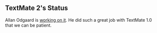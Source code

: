 TextMate 2's Status
-------------------

Allan Odgaard is [working on it](http://blog.macromates.com/2009/working-on-it/). He did such a great job with TextMate 1.0 that we can be patient.
